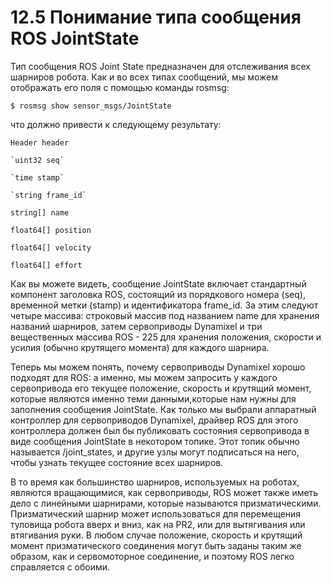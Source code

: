 # 12.5 Понимание типа сообщения ROS JointState

Тип сообщения ROS Joint State предназначен для отслеживания всех шарниров робота. Как и во всех типах сообщений, мы можем отображать его поля с помощью команды rosmsg:

`$ rosmsg show sensor_msgs/JointState`

что должно привести к следующему результату:

`Header header` 

    `uint32 seq` 

    `time stamp` 

    `string frame_id` 

`string[] name` 

`float64[] position` 

`float64[] velocity` 

`float64[] effort`

Как вы можете видеть, сообщение JointState включает стандартный компонент заголовка ROS, состоящий из порядкового номера \(seq\), временной метки \(stamp\) и идентификатора frame\_id. За этим следуют четыре массива: строковый массив под названием name для хранения названий шарниров, затем сервоприводы Dynamixel и три вещественных массива ROS - 225 для хранения положения, скорости и усилия \(обычно крутящего момента\) для каждого шарнира.

Теперь мы можем понять, почему сервоприводы Dynamixel хорошо подходят для ROS: а именно, мы можем запросить у каждого сервопривода его текущее положение, скорость и крутящий момент, которые являются именно теми данными,которые нам нужны для заполнения сообщения JointState. Как только мы выбрали аппаратный контроллер для сервоприводов Dynamixel, драйвер ROS для этого контроллера должен был бы публиковать состояния сервопривода в виде сообщения JointState в некотором топике. Этот топик обычно называется /joint\_states, и другие узлы могут подписаться на него, чтобы узнать текущее состояние всех шарниров.

В то время как большинство шарниров, используемых на роботах, являются вращающимися, как сервоприводы, ROS может также иметь дело с линейными шарнирами, которые называются призматическими. Призматический шарнир может использоваться для перемещения туловища робота вверх и вниз, как на PR2, или для вытягивания или втягивания руки. В любом случае положение, скорость и крутящий момент призматического соединения могут быть заданы таким же образом, как и сервомоторное соединение, и поэтому ROS легко справляется с обоими.

